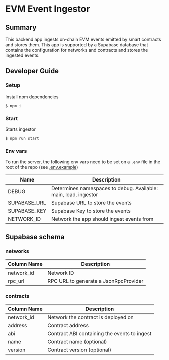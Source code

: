 # EVM Event Ingestor

## Summary

This backend app ingests on-chain EVM events emitted by smart contracts and stores them.
This app is supported by a Supabase database that contains the configuration for networks and contracts and stores the ingested events.

## Developer Guide

### Setup

Install npm dependencies

```shell
$ npm i
```

### Start

Starts ingestor

```shell
$ npm run start
```

### Env vars

To run the server, the following env vars need to be set on a `.env` file in the root of the repo (see [.env.example](/.env.example))

| Name         | Description                                                     |
| ------------ | --------------------------------------------------------------- |
| DEBUG        | Determines namespaces to debug. Available: main, load, ingestor |
| SUPABASE_URL | Supabase URL to store the events                                |
| SUPABASE_KEY | Supabase Key to store the events                                |
| NETWORK_ID   | Network the app should ingest events from                       |

## Supabase schema

### networks

| Column Name | Description                           |
| ----------- | ------------------------------------- |
| network_id  | Network ID                            |
| rpc_url     | RPC URL to generate a JsonRpcProvider |

### contracts

| Column Name | Description                                  |
| ----------- | -------------------------------------------- |
| network_id  | Network the contract is deployed on          |
| address     | Contract address                             |
| abi         | Contract ABI containing the events to ingest |
| name        | Contract name (optional)                     |
| version     | Contract version (optional)                  |
